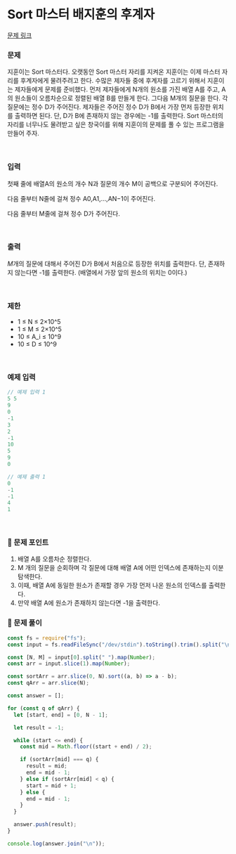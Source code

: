 # **Sort 마스터 배지훈의 후계자**

[문제 링크](https://www.acmicpc.net/problem/20551)

### 문제

지훈이는 Sort 마스터다. 오랫동안 Sort 마스터 자리를 지켜온 지훈이는 이제 마스터 자리를 후계자에게 물려주려고 한다. 수많은 제자들 중에 후계자를 고르기 위해서 지훈이는 제자들에게 문제를 준비했다. 먼저 제자들에게 N개의 원소를 가진 배열 A를 주고, A의 원소들이 오름차순으로 정렬된 배열 B를 만들게 한다.
그다음 M개의 질문을 한다. 각 질문에는 정수 D가 주어진다. 제자들은 주어진 정수 D가 B에서 가장 먼저 등장한 위치를 출력하면 된다. 단, D가 B에 존재하지 않는 경우에는 -1를 출력한다. Sort 마스터의 자리를 너무나도 물려받고 싶은 창국이를 위해 지훈이의 문제를 풀 수 있는 프로그램을 만들어 주자.

<br/>

### 입력

첫째 줄에 배열A의 원소의 개수 N과 질문의 개수 M이 공백으로 구분되어 주어진다.

다음 줄부터 N줄에 걸쳐 정수 A0,A1,...,AN−1이 주어진다.

다음 줄부터 M줄에 걸쳐 정수 D가 주어진다.

<br/>

### 출력

*M*개의 질문에 대해서 주어진 D가 B에서 처음으로 등장한 위치를 출력한다. 단, 존재하지 않는다면 -1를 출력한다. (배열에서 가장 앞의 원소의 위치는 0이다.)

<br/>

### 제한

- 1 ≤ N ≤ 2×10^5
- 1 ≤ M ≤ 2×10^5
- 10 ≤ A_i ≤ 10^9
- 10 ≤ D ≤ 10^9

<br/>

### 예제 입력

```jsx
// 예제 입력 1
5 5
9
0
-1
3
2
-1
10
5
9
0

// 예제 출력 1
0
-1
-1
4
1
```

<br/>

### 📕 문제 포인트

1. 배열 A를 오름차순 정렬한다.
2. M 개의 질문을 순회하며 각 질문에 대해 배열 A에 어떤 인덱스에 존재하는지 이분 탐색한다.
3. 이때, 배열 A에 동일한 원소가 존재할 경우 가장 먼저 나온 원소의 인덱스를 출력한다.
4. 만약 배열 A에 원소가 존재하지 않는다면 -1을 출력한다.

### 📝 문제 풀이

```js
const fs = require("fs");
const input = fs.readFileSync("/dev/stdin").toString().trim().split("\n");

const [N, M] = input[0].split(" ").map(Number);
const arr = input.slice(1).map(Number);

const sortArr = arr.slice(0, N).sort((a, b) => a - b);
const qArr = arr.slice(N);

const answer = [];

for (const q of qArr) {
  let [start, end] = [0, N - 1];

  let result = -1;

  while (start <= end) {
    const mid = Math.floor((start + end) / 2);

    if (sortArr[mid] === q) {
      result = mid;
      end = mid - 1;
    } else if (sortArr[mid] < q) {
      start = mid + 1;
    } else {
      end = mid - 1;
    }
  }

  answer.push(result);
}

console.log(answer.join("\n"));
```
